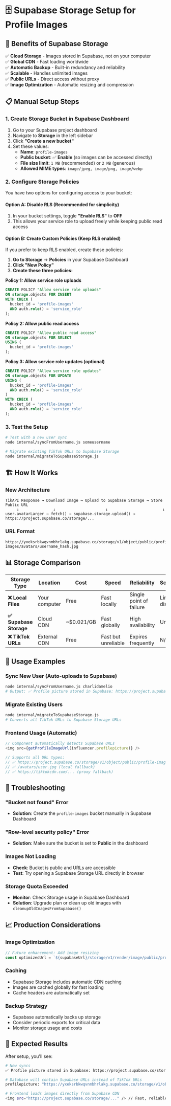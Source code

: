 # 🗄️ Supabase Storage Setup for Profile Images

## 🎯 Benefits of Supabase Storage

✅ **Cloud Storage** - Images stored in Supabase, not on your computer  
✅ **Global CDN** - Fast loading worldwide  
✅ **Automatic Backup** - Built-in redundancy and reliability  
✅ **Scalable** - Handles unlimited images  
✅ **Public URLs** - Direct access without proxy  
✅ **Image Optimization** - Automatic resizing and compression  

## 📋 Manual Setup Steps

### 1. Create Storage Bucket in Supabase Dashboard

1. Go to your Supabase project dashboard
2. Navigate to **Storage** in the left sidebar
3. Click **"Create a new bucket"**
4. Set these values:
   - **Name**: `profile-images`
   - **Public bucket**: ✅ **Enable** (so images can be accessed directly)
   - **File size limit**: `1 MB` (recommended) or `2 MB` (generous)
   - **Allowed MIME types**: `image/jpeg, image/png, image/webp`

### 2. Configure Storage Policies

You have two options for configuring access to your bucket:

#### Option A: Disable RLS (Recommended for simplicity)
1. In your bucket settings, toggle **"Enable RLS"** to **OFF**
2. This allows your service role to upload freely while keeping public read access

#### Option B: Create Custom Policies (Keep RLS enabled)
If you prefer to keep RLS enabled, create these policies:

1. **Go to Storage** → **Policies** in your Supabase Dashboard
2. **Click "New Policy"**
3. **Create these three policies:**

**Policy 1: Allow service role uploads**
```sql
CREATE POLICY "Allow service role uploads"
ON storage.objects FOR INSERT 
WITH CHECK (
  bucket_id = 'profile-images'
  AND auth.role() = 'service_role'
);
```

**Policy 2: Allow public read access**
```sql
CREATE POLICY "Allow public read access"
ON storage.objects FOR SELECT 
USING (
  bucket_id = 'profile-images'
);
```

**Policy 3: Allow service role updates (optional)**
```sql
CREATE POLICY "Allow service role updates"
ON storage.objects FOR UPDATE 
USING (
  bucket_id = 'profile-images'
  AND auth.role() = 'service_role'
)
WITH CHECK (
  bucket_id = 'profile-images'
  AND auth.role() = 'service_role'
);
```

### 3. Test the Setup

```bash
# Test with a new user sync
node internal/syncFromUsername.js someusername

# Migrate existing TikTok URLs to Supabase Storage
node internal/migrateToSupabaseStorage.js
```

## 🏗️ How It Works

### New Architecture
```
TikAPI Response → Download Image → Upload to Supabase Storage → Store Public URL
     ↓               ↓                      ↓                        ↓
user.avatarLarger → fetch() → supabase.storage.upload() → https://project.supabase.co/storage/...
```

### URL Format
```
https://yxeksrbkwqvnmbhrlakg.supabase.co/storage/v1/object/public/profile-images/avatars/username_hash.jpg
```

## 📊 Storage Comparison

| Storage Type | Location | Cost | Speed | Reliability | Scalability |
|-------------|----------|------|-------|-------------|-------------|
| **❌ Local Files** | Your computer | Free | Fast locally | Single point of failure | Limited by disk space |
| **✅ Supabase Storage** | Cloud CDN | ~$0.021/GB | Fast globally | High availability | Unlimited |
| **❌ TikTok URLs** | External CDN | Free | Fast but unreliable | Expires frequently | N/A |

## 🚀 Usage Examples

### Sync New User (Auto-uploads to Supabase)
```bash
node internal/syncFromUsername.js charlidamelio
# Output: ✅ Profile picture stored in Supabase: https://project.supabase.co/storage/...
```

### Migrate Existing Users
```bash
node internal/migrateToSupabaseStorage.js
# Converts all TikTok URLs to Supabase Storage URLs
```

### Frontend Usage (Automatic)
```javascript
// Component automatically detects Supabase URLs
<img src={getProfileImageUrl(influencer.profilepicture)} />

// Supports all URL types:
// ✅ https://project.supabase.co/storage/v1/object/public/profile-images/avatars/user.jpg
// ✅ /avatars/user.jpg (local fallback)
// ✅ https://tiktokcdn.com/... (proxy fallback)
```

## 🔧 Troubleshooting

### "Bucket not found" Error
- **Solution**: Create the `profile-images` bucket manually in Supabase Dashboard

### "Row-level security policy" Error
- **Solution**: Make sure the bucket is set to **Public** in the dashboard

### Images Not Loading
- **Check**: Bucket is public and URLs are accessible
- **Test**: Try opening a Supabase Storage URL directly in browser

### Storage Quota Exceeded
- **Monitor**: Check Storage usage in Supabase Dashboard
- **Solution**: Upgrade plan or clean up old images with `cleanupOldImagesFromSupabase()`

## 📈 Production Considerations

### Image Optimization
```javascript
// Future enhancement: Add image resizing
const optimizedUrl = `${supabaseUrl}/storage/v1/render/image/public/profile-images/avatars/user.jpg?width=200&height=200&quality=80`;
```

### Caching
- Supabase Storage includes automatic CDN caching
- Images are cached globally for fast loading
- Cache headers are automatically set

### Backup Strategy
- Supabase automatically backs up storage
- Consider periodic exports for critical data
- Monitor storage usage and costs

## 🎉 Expected Results

After setup, you'll see:
```bash
# New syncs
✅ Profile picture stored in Supabase: https://project.supabase.co/storage/v1/object/public/profile-images/avatars/username_hash.jpg

# Database will contain Supabase URLs instead of TikTok URLs
profilepicture: "https://yxeksrbkwqvnmbhrlakg.supabase.co/storage/v1/object/public/profile-images/avatars/charlidamelio_a1b2c3d4.jpg"

# Frontend loads images directly from Supabase CDN
<img src="https://project.supabase.co/storage/..." /> // Fast, reliable, never expires
```
